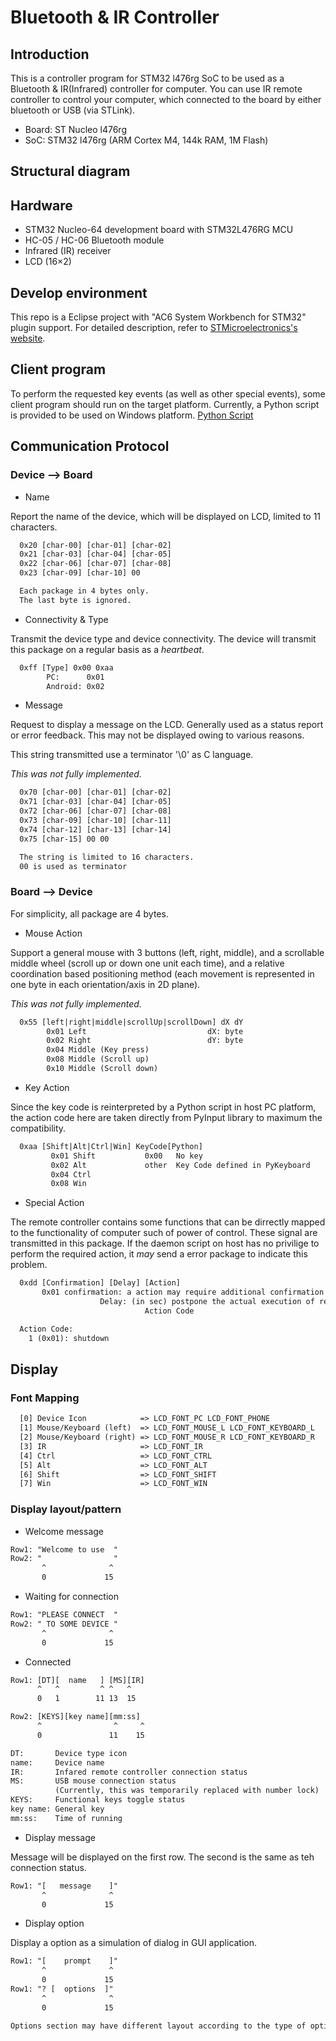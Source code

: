 # Bluetooth & IR Controller

## Introduction

This is a controller program for STM32 l476rg SoC to be used as a Bluetooth & IR(Infrared) controller for computer. 
You can use IR remote controller to control your computer, which connected to the board by either bluetooth or USB (via STLink).

* Board: ST Nucleo l476rg
* SoC: STM32 l476rg (ARM Cortex M4, 144k RAM, 1M Flash)

## Structural diagram

## Hardware

* STM32 Nucleo-64 development board with STM32L476RG MCU
* HC-05 / HC-06 Bluetooth module
* Infrared (IR) receiver
* LCD (16&times;2)


## Develop environment

This repo is a Eclipse project with "AC6 System Workbench for STM32" plugin support.
For detailed description, refer to [STMicroelectronics's website](http://www.st.com/en/development-tools/sw4stm32.html).

## Client program

To perform the requested key events (as well as other special events), 
some client program should run on the target platform. Currently, 
a Python script is provided to be used on Windows platform. 
[Python Script](./python/)

## Communication Protocol

### Device --> Board

* Name

Report the name of the device, which will be displayed on LCD, limited to 11 characters.

```txt
  0x20 [char-00] [char-01] [char-02]
  0x21 [char-03] [char-04] [char-05]
  0x22 [char-06] [char-07] [char-08]
  0x23 [char-09] [char-10] 00

  Each package in 4 bytes only.
  The last byte is ignored.

```

* Connectivity & Type

Transmit the device type and device connectivity. The device will transmit this package
on a regular basis as a *heartbeat*.

```txt
  0xff [Type] 0x00 0xaa
        PC:      0x01
        Android: 0x02
```

* Message

Request to display a message on the LCD. Generally used as a status report or error feedback.
This may not be displayed owing to various reasons.

This string transmitted use a terminator '\0' as C language.

*This was not fully implemented.*

```txt
  0x70 [char-00] [char-01] [char-02]
  0x71 [char-03] [char-04] [char-05]
  0x72 [char-06] [char-07] [char-08]
  0x73 [char-09] [char-10] [char-11]
  0x74 [char-12] [char-13] [char-14]
  0x75 [char-15] 00 00

  The string is limited to 16 characters.
  00 is used as terminator
```

### Board --> Device

For simplicity, all package are 4 bytes.

* Mouse Action

Support a general mouse with 3 buttons (left, right, middle), and a scrollable
middle wheel (scroll up or down one unit each time), and a relative coordination
based positioning method (each movement is represented in one byte in each 
orientation/axis in 2D plane).

*This was not fully implemented.*

```txt
  0x55 [left|right|middle|scrollUp|scrollDown] dX dY
        0x01 Left                           dX: byte
        0x02 Right                          dY: byte
        0x04 Middle (Key press)
        0x08 Middle (Scroll up)
        0x10 Middle (Scroll down)
```

* Key Action

Since the key code is reinterpreted by a Python script in host PC platform,
the action code here are taken directly from PyInput library to maximum the
compatibility.

```txt
  0xaa [Shift|Alt|Ctrl|Win] KeyCode[Python]
         0x01 Shift           0x00   No key
         0x02 Alt             other  Key Code defined in PyKeyboard
         0x04 Ctrl
         0x08 Win
```

* Special Action

The remote controller contains some functions that can be dirrectly mapped to
the functionality of computer such of power of control. These signal are
transmitted in this package. If the daemon script on host has no privilige to
perform the required action, it *may* send a error package to indicate this problem.

```txt
  0xdd [Confirmation] [Delay] [Action]
       0x01 confirmation: a action may require additional confirmation on host PC
                    Delay: (in sec) postpone the actual execution of request script
                              Action Code

  Action Code:
    1 (0x01): shutdown

```

## Display

### Font Mapping

```txt
  [0] Device Icon            => LCD_FONT_PC LCD_FONT_PHONE
  [1] Mouse/Keyboard (left)  => LCD_FONT_MOUSE_L LCD_FONT_KEYBOARD_L
  [2] Mouse/Keyboard (right) => LCD_FONT_MOUSE_R LCD_FONT_KEYBOARD_R
  [3] IR                     => LCD_FONT_IR
  [4] Ctrl                   => LCD_FONT_CTRL
  [5] Alt                    => LCD_FONT_ALT
  [6] Shift                  => LCD_FONT_SHIFT
  [7] Win                    => LCD_FONT_WIN
```

### Display layout/pattern

* Welcome message

```txt
Row1: "Welcome to use  "
Row2: "                "
       ^              ^
       0             15
```

* Waiting for connection

```txt
Row1: "PLEASE CONNECT  "
Row2: " TO SOME DEVICE "
       ^              ^
       0             15
```

* Connected

```txt
Row1: [DT][  name   ] [MS][IR]
      ^   ^         ^ ^   ^
      0   1        11 13  15

Row2: [KEYS][key name][mm:ss]
      ^                ^     ^
      0               11    15

DT:       Device type icon
name:     Device name
IR:       Infared remote controller connection status
MS:       USB mouse connection status
          (Currently, this was temporarily replaced with number lock)
KEYS:     Functional keys toggle status
key name: General key
mm:ss:    Time of running
```

* Display message

Message will be displayed on the first row.
The second is the same as teh connection status.

```txt
Row1: "[   message    ]"
       ^              ^
       0             15
```

* Display option

Display a option as a simulation of dialog in GUI application.

```txt
Row1: "[    prompt    ]"
       ^              ^
       0             15
Row1: "? [  options  ]"
       ^              ^
       0             15

Options section may have different layout according to the type of option.
```